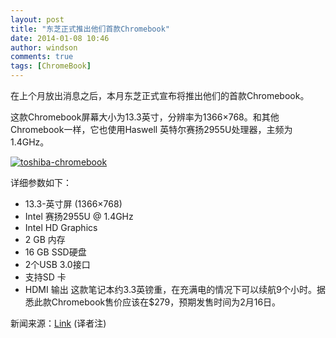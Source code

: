 ```yaml
---
layout: post
title: "东芝正式推出他们首款Chromebook"
date: 2014-01-08 10:46
author: windson
comments: true
tags: [ChromeBook]
---
```

在上个月放出消息之后，本月东芝正式宣布将推出他们的首款Chromebook。

这款Chromebook屏幕大小为13.3英寸，分辨率为1366×768。和其他Chromebook一样，它也使用Haswell 英特尔赛扬2955U处理器，主频为1.4GHz。

<a href="http://chromipic.b0.upaiyun.com/uploads/2014/01/toshiba-chromebook.jpg">![toshiba-chromebook](http://chromipic.b0.upaiyun.com/uploads/2014/01/toshiba-chromebook-550x366.jpg)</a>

详细参数如下：


*   13.3-英寸屏 (1366×768)
*   Intel 赛扬2955U @ 1.4GHz
*   Intel HD Graphics
*   2 GB 内存
*   16 GB SSD硬盘
*   2个USB 3.0接口
*   支持SD 卡
*   HDMI 输出
这款笔记本约3.3英镑重，在充满电的情况下可以续航9个小时。据悉此款Chromebook售价应该在$279，预期发售时间为2月16日。

新闻来源：[Link](http://www.omgchrome.com/toshiba-chromebook-officially-unveiled/) (译者注)
